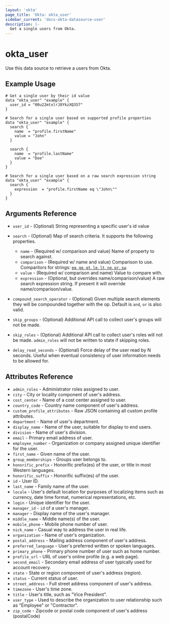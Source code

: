 ```yaml
---
layout: 'okta'
page_title: 'Okta: okta_user'
sidebar_current: 'docs-okta-datasource-user'
description: |-
  Get a single users from Okta.
---
```


# okta_user

Use this data source to retrieve a users from Okta.

## Example Usage

```hcl
# Get a single user by their id value
data "okta_user" "example" {
  user_id = "00u22mtxlrJ8YkzXQ357"
}

# Search for a single user based on supported profile properties
data "okta_user" "example" {
  search {
    name  = "profile.firstName"
    value = "John"
  }

  search {
    name  = "profile.lastName"
    value = "Doe"
  }
}

# Search for a single user based on a raw search expression string
data "okta_user" "example" {
  search {
    expression  = "profile.firstName eq \"John\""
  }
}
```

## Arguments Reference

- `user_id` - (Optional) String representing a specific user's id value

- `search` - (Optional) Map of search criteria. It supports the following properties.
  - `name` - (Required w/ comparison and value) Name of property to search against.
  - `comparison` - (Required w/ name and value) Comparison to use. Comparitors for strings: [`eq`, `ge`, `gt`, `le`, `lt`, `ne`, `pr`, `sw`](https://developer.okta.com/docs/reference/core-okta-api/#operators).
  - `value` - (Required w/ comparison and name) Value to compare with.
  - `expression` - (Optional, but overrides name/comparison/value) A raw search expression string. If present it will override name/comparison/value.
- `compound_search_operator` - (Optional) Given multiple search elements they will be compounded together with the op. Default is `and`, `or` is also valid.
- `skip_groups` - (Optional) Additional API call to collect user's groups will not be made.
- `skip_roles` - (Optional) Additional API call to collect user's roles will not be made. `admin_roles` will not be written to state if skipping roles.
- `delay_read_seconds` - (Optional) Force delay of the user read by N seconds. Useful when eventual consistency of user information needs to be allowed for.

## Attributes Reference

- `admin_roles` - Administrator roles assigned to user.
- `city` - City or locality component of user's address.
- `cost_center` - Name of a cost center assigned to user.
- `country_code` - Country name component of user's address.
- `custom_profile_attributes` - Raw JSON containing all custom profile attributes.
- `department` - Name of user's department.
- `display_name` - Name of the user, suitable for display to end users.
- `division` - Name of user's division.
- `email` - Primary email address of user.
- `employee_number` - Organization or company assigned unique identifier for the user.
- `first_name` - Given name of the user.
- `group_memberships` - Groups user belongs to.
- `honorific_prefix` - Honorific prefix(es) of the user, or title in most Western languages.
- `honorific_suffix` - Honorific suffix(es) of the user.
- `id` - User ID.
- `last_name` - Family name of the user.
- `locale` - User's default location for purposes of localizing items such as currency, date time format, numerical representations, etc.
- `login` - Unique identifier for the user.
- `manager_id` - `id` of a user's manager.
- `manager` - Display name of the user's manager.
- `middle_name` - Middle name(s) of the user.
- `mobile_phone` - Mobile phone number of user.
- `nick_name` - Casual way to address the user in real life.
- `organization` - Name of user's organization.
- `postal_address` - Mailing address component of user's address.
- `preferred_language` - User's preferred written or spoken languages.
- `primary_phone` - Primary phone number of user such as home number.
- `profile_url` - URL of user's online profile (e.g. a web page).
- `second_email` - Secondary email address of user typically used for account recovery.
- `state` - State or region component of user's address (region).
- `status` - Current status of user.
- `street_address` - Full street address component of user's address.
- `timezone` - User's time zone.
- `title` - User's title, such as "Vice President".
- `user_type` - Used to describe the organization to user relationship such as "Employee" or "Contractor".
- `zip_code` - Zipcode or postal code component of user's address (postalCode)
